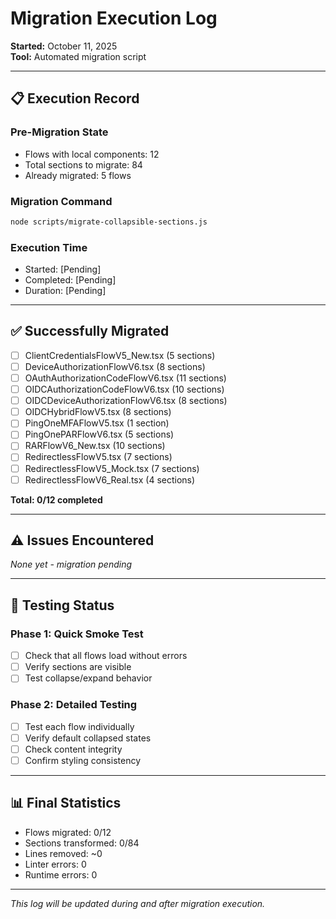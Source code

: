 # Migration Execution Log

**Started:** October 11, 2025  
**Tool:** Automated migration script

---

## 📋 Execution Record

### Pre-Migration State
- Flows with local components: 12
- Total sections to migrate: 84
- Already migrated: 5 flows

### Migration Command
```bash
node scripts/migrate-collapsible-sections.js
```

### Execution Time
- Started: [Pending]
- Completed: [Pending]
- Duration: [Pending]

---

## ✅ Successfully Migrated

- [ ] ClientCredentialsFlowV5_New.tsx (5 sections)
- [ ] DeviceAuthorizationFlowV6.tsx (8 sections)
- [ ] OAuthAuthorizationCodeFlowV6.tsx (11 sections)
- [ ] OIDCAuthorizationCodeFlowV6.tsx (10 sections)
- [ ] OIDCDeviceAuthorizationFlowV6.tsx (8 sections)
- [ ] OIDCHybridFlowV5.tsx (8 sections)
- [ ] PingOneMFAFlowV5.tsx (1 section)
- [ ] PingOnePARFlowV6.tsx (5 sections)
- [ ] RARFlowV6_New.tsx (10 sections)
- [ ] RedirectlessFlowV5.tsx (7 sections)
- [ ] RedirectlessFlowV5_Mock.tsx (7 sections)
- [ ] RedirectlessFlowV6_Real.tsx (4 sections)

**Total: 0/12 completed**

---

## ⚠️ Issues Encountered

*None yet - migration pending*

---

## 🧪 Testing Status

### Phase 1: Quick Smoke Test
- [ ] Check that all flows load without errors
- [ ] Verify sections are visible
- [ ] Test collapse/expand behavior

### Phase 2: Detailed Testing
- [ ] Test each flow individually
- [ ] Verify default collapsed states
- [ ] Check content integrity
- [ ] Confirm styling consistency

---

## 📊 Final Statistics

- Flows migrated: 0/12
- Sections transformed: 0/84
- Lines removed: ~0
- Linter errors: 0
- Runtime errors: 0

---

*This log will be updated during and after migration execution.*

